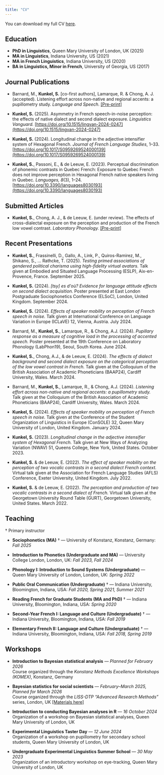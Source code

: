 ```yaml
---
title: "CV"
---
```


You can download my full CV [here](https://drive.google.com/file/d/1ajCCmhKAhlQihZNxtQKJ1gIbrZY6lvCY/view?usp=sharing).

## Education
- **PhD in Linguistics**, Queen Mary University of London, UK (2025)  
- **MA in Linguistics**, Indiana University, US (2021)  
- **MA in French Linguistics**, Indiana University, US (2020)  
- **BA in Linguistics, Minor in French**, University of Georgia, US (2017)

## Journal Publications
- Barnard, M., **Kunkel, S.** [co-first authors], Lamarque, R. & Chong, A. J. (accepted). Listening effort across non-native and regional accents: a pupillometry study. *Language and Speech.* [[Pre-print]](https://www.researchgate.net/publication/392650334_Listening_effort_across_non-native_and_regional_accents_a_pupillometry_study)

- **Kunkel, S.** (2025). Asymmetry in French speech-in-noise perception: the effects of native dialect and second dialect exposure. *Linguistics Vanguard.* [https://doi.org/10.1515/lingvan-2024-0247](https://doi.org/10.1515/lingvan-2024-0247)

- **Kunkel, S.** (2024). Longitudinal change in the adjective intensifier system of Hexagonal French.  *Journal of French Language Studies*, 1–33. [https://doi.org/10.1017/S0959269524000139](https://doi.org/10.1017/S0959269524000139)

- **Kunkel, S.**, Passoni, E., & de Leeuw, E. (2023). Perceptual discrimination of phonemic contrasts in Quebec French: Exposure to Quebec French does not improve perception in Hexagonal French native speakers living in Quebec. *Languages, 8*(3), 1–24. [https://doi.org/10.3390/languages8030193](https://doi.org/10.3390/languages8030193)

## Submitted Articles
- **Kunkel, S.**, Chong, A. J., & de Leeuw, E. (under review). The effects of cross-dialectal exposure on the perception and production of the French low vowel contrast. *Laboratory Phonology.* [[Pre-print]](https://www.researchgate.net/publication/394750088_Cross-dialectal_exposure_effects_on_the_production_and_perception_of_the_French_low-vowel_contrast)

## Recent Presentations
- **Kunkel, S.**, Frassinelli, D., Gallo, A., Link, P., Quiros-Ramirez, M., Shikano, S., … Rathcke, T. (2025). *Testing primed associations of gendered political charisma using high-fidelity virtual avatars.* Talk given at Embodied and Situated Language Processing (ESLP), Aix-en-Provence, France. September 2025.

- **Kunkel, S.** (2024). *[tsy] es d'où? Evidence for language attitude effects on second dialect acquisition.* Poster presented at East London Postgraduate Sociophonetics Conference (ELSoC), London, United Kingdom. September 2024.  

- **Kunkel, S.** (2024). *Effects of speaker mobility on perception of French speech in noise.* Talk given at International Conference on Language Variation in Europe (ICLaVE) 12, Vienna, Austria. July 2024.  

- Barnard, M., **Kunkel, S.**, Lamarque, R., & Chong, A.J. (2024). *Pupillary response as a measure of cognitive load in the processing of accented speech.* Poster presented at the 19th Conference on Laboratory Phonology (LabPhon19), Seoul, South Korea. June 2024.  

- **Kunkel, S.**, Chong, A.J., & de Leeuw, E. (2024). *The effects of dialect background and second dialect exposure on the categorical perception of the low vowel contrast in French.* Talk given at the Colloquium of the British Association of Academic Phoneticians (BAAP24), Cardiff University, Wales. March 2024.  

- Barnard, M., **Kunkel, S.**, Lamarque, R., & Chong, A.J. (2024). *Listening effort across non-native and regional accents: a pupillometry study.* Talk given at the Colloquium of the British Association of Academic Phoneticians (BAAP24), Cardiff University, Wales. March 2024.

- **Kunkel, S.** (2024). *Effects of speaker mobility on perception of French speech in noise.* Talk given at the Conference of the Student Organization of Linguistics in Europe (ConSOLE) 32, Queen Mary University of London, United Kingdom. January 2024.  

- **Kunkel, S.** (2023). *Longitudinal change in the adjective intensifier system of Hexagonal French.* Talk given at New Ways of Analyzing Variation (NWAV) 51, Queens College, New York, United States. October 2023.  

- **Kunkel, S.** & de Leeuw, E. (2022). *The effect of speaker mobility on the perception of two vocalic contrasts in a second dialect French context.* Virtual talk given at the Association for French Language Studies (AFLS) Conference, Exeter University, United Kingdom. July 2022.  

- **Kunkel, S.** & de Leeuw, E. (2022). *The perception and production of two vocalic contrasts in a second dialect of French.* Virtual talk given at the Georgetown University Round Table (GURT), Georgetown University, United States. March 2022.   

## Teaching
† Primary instructor

- **Sociophonetics (MA)** † — University of Konstanz, Konstanz, Germany: *Fall 2025*

- **Introduction to Phonetics (Undergraduate and MA)** — University College London, London, UK: *Fall 2023, Fall 2024*

- **Phonology I: Introduction to Sound Systems (Undergraduate)** — Queen Mary University of London, London, UK: *Spring 2022*

- **Public Oral Communication (Undergraduate)** † — Indiana University, Bloomington, Indiana, USA: *Fall 2020, Spring 2021, Summer 2021*

- **Reading French for Graduate Students (MA and PhD)** † — Indiana University, Bloomington, Indiana, USA: *Spring 2020*

- **Second-Year French I: Language and Culture (Undergraduate)** † — Indiana University, Bloomington, Indiana, USA: *Fall 2019*

- **Elementary French II: Language and Culture (Undergraduate)** † — Indiana University, Bloomington, Indiana, USA: *Fall 2018, Spring 2019*

## Workshops
- **Introduction to Bayesian statistical analysis** — *Planned for February 2026*  
  Course organized through the *Konstanz Methods Excellence Workshops (KOMEX)*, Konstanz, Germany

- **Bayesian statistics for social scientists** — *February–March 2025, Planned for March 2026*  
  Course organized through the *LISS-DTP “Advanced Research Methods”* series, London, UK [[Materials here]](https://osf.io/2fduz/overview)

- **Introduction to conducting Bayesian analyses in R** — *16 October 2024*  
  Organization of a workshop on Bayesian statistical analyses, Queen Mary University of London, UK

- **Experimental Linguistics Taster Day** — *12 June 2024*  
  Organization of a workshop on pupillometry for secondary school students, Queen Mary University of London, UK

- **Undergraduate Experimental Linguistics Summer School** — *30 May 2023*  
  Organization of an introductory workshop on eye-tracking, Queen Mary University of London, UK


